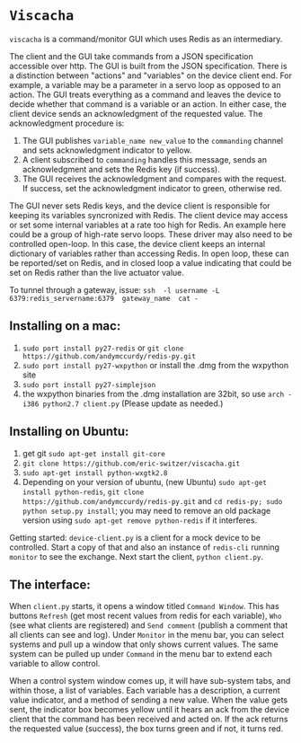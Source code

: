 `Viscacha`
==========
`viscacha` is a command/monitor GUI which uses Redis as an intermediary.

The client and the GUI take commands from a JSON specification accessible over http. The GUI is built from the JSON specification. There is a distinction between "actions" and "variables" on the device client end. For example, a variable may be a parameter in a servo loop as opposed to an action. The GUI treats everything as a command and leaves the device to decide whether that command is a variable or an action. In either case, the client device sends an acknowledgment of the requested value.
The acknowledgment procedure is:

1. The GUI publishes `variable_name new_value` to the `commanding` channel and sets acknowledgment indicator to yellow.
2. A client subscribed to `commanding` handles this message, sends an acknowledgment and sets the Redis key (if success).
3. The GUI receives the acknowledgment and compares with the request. If success, set the acknowledgment indicator to green, otherwise red.

The GUI never sets Redis keys, and the device client is responsible for keeping its variables syncronized with Redis. The client device may access or set some internal variables at a rate too high for Redis. An example here could be a group of high-rate servo loops. These driver may also need to be controlled open-loop. In this case, the device client keeps an internal dictionary of variables rather than accessing Redis. In open loop, these can be reported/set on Redis, and in closed loop a value indicating that could be set on Redis rather than the live actuator value.

To tunnel through a gateway, issue:
`ssh  -l username -L 6379:redis_servername:6379  gateway_name  cat -`

Installing on a mac:
--------------------

1. `sudo port install py27-redis` or `git clone https://github.com/andymccurdy/redis-py.git`
2. `sudo port install py27-wxpython` or install the .dmg from the wxpython site
3. `sudo port install py27-simplejson`
4. the wxpython binaries from the .dmg installation are 32bit, so use `arch -i386 python2.7 client.py`
(Please update as needed.)

Installing on Ubuntu:
---------------------

1. get git `sudo apt-get install git-core`
2. `git clone https://github.com/eric-switzer/viscacha.git`
3. `sudo apt-get install python-wxgtk2.8`
4. Depending on your version of ubuntu, (new Ubuntu) `sudo apt-get install python-redis`, `git clone https://github.com/andymccurdy/redis-py.git` and `cd redis-py; sudo python setup.py install`; you may need to remove an old package version using `sudo apt-get remove python-redis` if it interferes.

Getting started: `device-client.py` is a client for a mock device to be controlled. Start a copy of that and also an instance of `redis-cli` running `monitor` to see the exchange. Next start the client, `python client.py`.

The interface:
--------------

When `client.py` starts, it opens a window titled `Command Window`. This has buttons `Refresh` (get most recent values from redis for each variable), `Who` (see what clients are registered) and `Send comment` (publish a comment that all clients can see and log). Under `Monitor` in the menu bar, you can select systems and pull up a window that only shows current values. The same system can be pulled up under `Command` in the menu bar to extend each variable to allow control.

When a control system window comes up, it will have sub-system tabs, and within those, a list of variables. Each variable has a description, a current value indicator, and a method of sending a new value. When the value gets sent, the indicator box becomes yellow until it hears an ack from the device client that the command has been received and acted on. If the ack returns the requested value (success), the box turns green and if not, it turns red.

